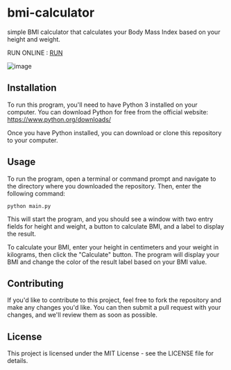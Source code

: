 # bmi-calculator
simple BMI calculator that calculates your Body Mass Index based on your height and weight.

RUN ONLINE : [RUN](https://replit.com/@Enoobis/bmi-calculator)

![image](https://user-images.githubusercontent.com/62465404/221747848-efd2debc-98ba-486f-b3f7-9601875d23f9.png)

## Installation

To run this program, you'll need to have Python 3 installed on your computer. You can download Python for free from the official website: https://www.python.org/downloads/

Once you have Python installed, you can download or clone this repository to your computer.

## Usage

To run the program, open a terminal or command prompt and navigate to the directory where you downloaded the repository. Then, enter the following command:
```
python main.py
```
This will start the program, and you should see a window with two entry fields for height and weight, a button to calculate BMI, and a label to display the result.

To calculate your BMI, enter your height in centimeters and your weight in kilograms, then click the "Calculate" button. The program will display your BMI and change the color of the result label based on your BMI value.

## Contributing

If you'd like to contribute to this project, feel free to fork the repository and make any changes you'd like. You can then submit a pull request with your changes, and we'll review them as soon as possible.

## License

This project is licensed under the MIT License - see the LICENSE file for details.
